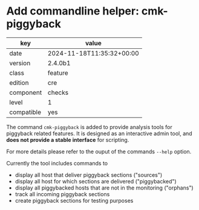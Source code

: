 [//]: # (werk v2)
# Add commandline helper: cmk-piggyback

key        | value
---------- | ---
date       | 2024-11-18T11:35:32+00:00
version    | 2.4.0b1
class      | feature
edition    | cre
component  | checks
level      | 1
compatible | yes

The command `cmk-piggyback` is added to provide analysis tools for piggyback related features.
It is designed as an interactive admin tool, and **does not provide a stable interface** for scripting.

For more details please refer to the ouput of the commands `--help` option.

Currently the tool includes commands to

 * display all host that deliver piggyback sections ("sources")
 * display all host for which sections are delivered ("piggybacked")
 * display all piggybacked hosts that are not in the monitoring ("orphans")
 * track all incoming piggyback sections
 * create piggyback sections for testing purposes

